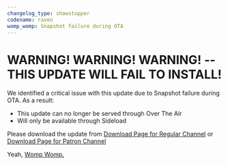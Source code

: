 ```yaml
---
changelog_type: showstopper
codename: raven
womp_womp: Snapshot failure during OTA
---
```


# WARNING! WARNING! WARNING! -- THIS UPDATE WILL **FAIL TO INSTALL!**

We identified a critical issue with this update due to Snapshot failure during OTA. As a result:

- This update can no longer be served through Over The Air
- Will only be available through Sideload

Please download the update from [Download Page for Regular Channel](https://get.hentaios.com/latestbuild?codename={{.codename}}) or [Download Page for Patron Channel](https://get.hentaios.com/latestbuild?codename={{.codename}}&patreon=true)

Yeah, [Womp Womp.](https://music.youtube.com/watch?v=FnbRek-NuT4)
